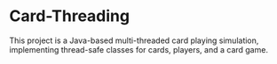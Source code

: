 # Card-Threading
This project is a Java-based multi-threaded card playing simulation, implementing thread-safe classes for cards, players, and a card game. 

